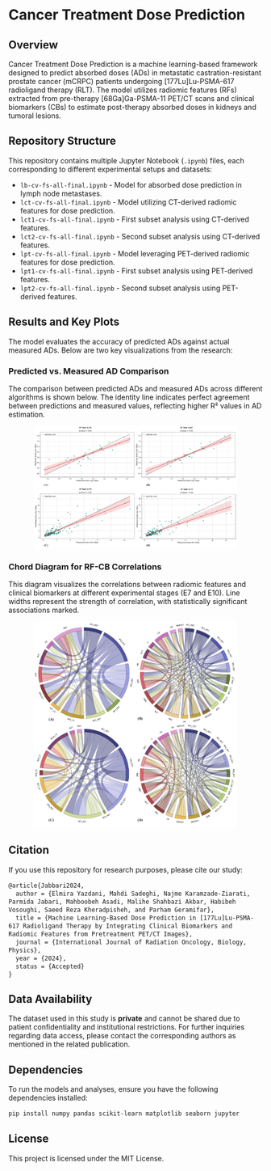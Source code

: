 # Cancer Treatment Dose Prediction

## Overview
Cancer Treatment Dose Prediction is a machine learning-based framework designed to predict absorbed doses (ADs) in metastatic castration-resistant prostate cancer (mCRPC) patients undergoing [177Lu]Lu-PSMA-617 radioligand therapy (RLT). The model utilizes radiomic features (RFs) extracted from pre-therapy [68Ga]Ga-PSMA-11 PET/CT scans and clinical biomarkers (CBs) to estimate post-therapy absorbed doses in kidneys and tumoral lesions.

## Repository Structure
This repository contains multiple Jupyter Notebook (`.ipynb`) files, each corresponding to different experimental setups and datasets:

- `lb-cv-fs-all-final.ipynb` - Model for absorbed dose prediction in lymph node metastases.
- `lct-cv-fs-all-final.ipynb` - Model utilizing CT-derived radiomic features for dose prediction.
- `lct1-cv-fs-all-final.ipynb` - First subset analysis using CT-derived features.
- `lct2-cv-fs-all-final.ipynb` - Second subset analysis using CT-derived features.
- `lpt-cv-fs-all-final.ipynb` - Model leveraging PET-derived radiomic features for dose prediction.
- `lpt1-cv-fs-all-final.ipynb` - First subset analysis using PET-derived features.
- `lpt2-cv-fs-all-final.ipynb` - Second subset analysis using PET-derived features.

## Results and Key Plots
The model evaluates the accuracy of predicted ADs against actual measured ADs. Below are two key visualizations from the research:

### Predicted vs. Measured AD Comparison
The comparison between predicted ADs and measured ADs across different algorithms is shown below. The identity line indicates perfect agreement between predictions and measured values, reflecting higher R² values in AD estimation.

<p align="center">
  <img width=80% src="assets/images/Picture1-1.png">
</p>

### Chord Diagram for RF-CB Correlations
This diagram visualizes the correlations between radiomic features and clinical biomarkers at different experimental stages (E7 and E10). Line widths represent the strength of correlation, with statistically significant associations marked.

<p align="center">
  <img width=80% src="assets/images/Picture2.png">
</p>

## Citation
If you use this repository for research purposes, please cite our study:
```
@article{Jabbari2024,
  author = {Elmira Yazdani, Mahdi Sadeghi, Najme Karamzade-Ziarati, Parmida Jabari, Mahboobeh Asadi, Malihe Shahbazi Akbar, Habibeh Vosoughi, Saeed Reza Kheradpisheh, and Parham Geramifar},
  title = {Machine Learning-Based Dose Prediction in [177Lu]Lu-PSMA-617 Radioligand Therapy by Integrating Clinical Biomarkers and Radiomic Features from Pretreatment PET/CT Images},
  journal = {International Journal of Radiation Oncology, Biology, Physics},
  year = {2024},
  status = {Accepted}
}
```

## Data Availability
The dataset used in this study is **private** and cannot be shared due to patient confidentiality and institutional restrictions. For further inquiries regarding data access, please contact the corresponding authors as mentioned in the related publication.

## Dependencies
To run the models and analyses, ensure you have the following dependencies installed:
```sh
pip install numpy pandas scikit-learn matplotlib seaborn jupyter
```

## License
This project is licensed under the MIT License.
